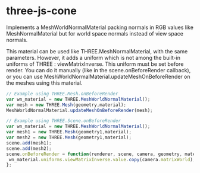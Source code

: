# three-js-cone

Implements a MeshWorldNormalMaterial packing normals in RGB values like MeshNormalMaterial but for world space normals instead of view space normals.

This material can be used like THREE.MeshNormalMaterial, with the same parameters. However, it adds a uniform which is not among the built-in uniforms of THREE : viewMatrixInverse.
This uniform must be set before render. You can do it manually (like in the scene.onBeforeRender callback), or you can use MeshWorldNormalMaterial.updateMeshOnBeforeRender on the meshes using this material.

```javascript
// Example using THREE.Mesh.onBeforeRender
var wn_material = new THREE.MeshWorldNormalMaterial();
var mesh = new THREE.Mesh(geometry,material);
MeshWorldNormalMaterial.updateMeshOnBeforeRender(mesh);
```

```javascript
// Example using THREE.Scene.onBeforeRender
var wn_material = new THREE.MeshWorldNormalMaterial();
var mesh1 = new THREE.Mesh(geometry1,material);
var mesh2 = new THREE.Mesh(geometry1,material);
scene.add(mesh1);
scene.add(mesh2);
scene.onBeforeRender = function(renderer, scene, camera, geometry, material, group){
 wn_material.uniforms.viewMatrixInverse.value.copy(camera.matrixWorld);
};
```
